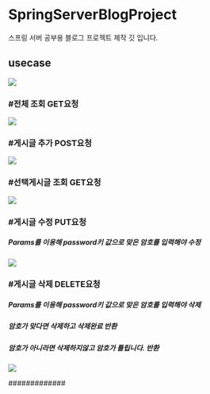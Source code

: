 # SpringServerBlogProject
스프링 서버 공부용 블로그 프로젝트 제작 깃 입니다.

<h2>usecase</h2>

<img src ="https://github.com/skah1061/SpringServerBlogProject/assets/81159848/184368a1-93c8-4d03-8af4-b23e57309d50">

<h3>#전체 조회 GET요청</h3>
<img src="https://github.com/skah1061/SpringServerBlogProject/assets/81159848/4201038b-59b5-4de5-9d2e-10defbedbad1">

<h3>#게시글 추가 POST요청</h3>
<img src="https://github.com/skah1061/SpringServerBlogProject/assets/81159848/a5804f4e-1557-4f4e-adc3-a1c8077d768b">

<h3>#선택게시글 조회 GET요청</h3>
<img src="https://github.com/skah1061/SpringServerBlogProject/assets/81159848/00a11db2-771a-4e99-9def-56f1a1c031f9">

<h3>#게시글 수정 PUT요청</h3>
<h5>Params를 이용해 password키 값으로 맞은 암호를 입력해야 수정</h5>
<img src="https://github.com/skah1061/SpringServerBlogProject/assets/81159848/36b51ff2-c1a2-4286-aef8-3a5891c887f5">

<h3>#게시글 삭제 DELETE요청</h3>
<h5>Params를 이용해 password키 값으로 맞은 암호를 입력해야 삭제</h5>
<h5>암호가 맞다면 삭제하고 삭제완료 반환</h5>
<h5>암호가 아니라면 삭제하지않고 암호가 틀립니다. 반환</h5>
<img src="https://github.com/skah1061/SpringServerBlogProject/assets/81159848/1adc61bf-ece3-46c4-8742-51d21195e747">

#############
